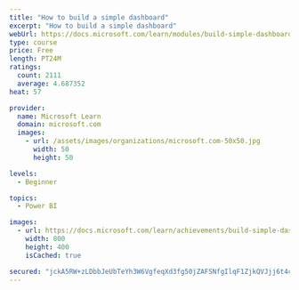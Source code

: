 ```yaml
---
title: "How to build a simple dashboard"
excerpt: "How to build a simple dashboard"
webUrl: https://docs.microsoft.com/learn/modules/build-simple-dashboard/
type: course
price: Free
length: PT24M
ratings:
  count: 2111
  average: 4.687352
heat: 57

provider:
  name: Microsoft Learn
  domain: microsoft.com
  images:
    - url: /assets/images/organizations/microsoft.com-50x50.jpg
      width: 50
      height: 50

levels:
  - Beginner

topics:
  - Power BI

images:
  - url: https://docs.microsoft.com/learn/achievements/build-simple-dashboard-social.png
    width: 800
    height: 400
    isCached: true

secured: "jckA5RW+zLDbbJeUbTeYh3W6VgfeqXd3fg50jZAFSNfgIlqF1ZjkQVJjj6t4cVVGmfWvdUdbOR22z+3qvnDOL4ZQ35tu8mRY0DDE9pjLmQXVuJPJAtkUnGrTASLjQJ8PQbklX2625n1qEr1pWLnS+c/V8UYVLEBKJvpUGNlSkv8C9USgIYVGCKy6+TvZsGy8VN/GXzFyJjjD9sdVWk1sHouenDagTuILP3Ssx7N0TMjgUfILdKFj0eTaDYsprNtgK/6tciH+FXwDtLZql8B9t0iXRxU3UkJlOyu35YBk6xeFhK072rlLuUXPRDxV2ESIBKsVVkNOogHnQBXm4XS3C1kyXK0iGpKf74kkdDY8BHVkleM7lZ9qbrM+6s1XGgQyPOchNlqbRe1K9vUFwPKBLpVGzVEkrAfzzUmVUmjNtmE=;XMVc46BGiMz0G/vgVQn0Aw=="
---
```


